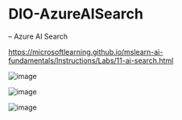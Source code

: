 # DIO-AzureAISearch

– Azure AI Search

https://microsoftlearning.github.io/mslearn-ai-fundamentals/Instructions/Labs/11-ai-search.html

![image](https://github.com/Alexandre-Kono/DIO-AzureAISearch/assets/142547742/e69434c5-6fbb-4caa-ac56-32584c17233a)

![image](https://github.com/Alexandre-Kono/DIO-AzureAISearch/assets/142547742/b2264276-f55d-4f63-baf5-e4af5c1c0b29)

![image](https://github.com/Alexandre-Kono/DIO-AzureAISearch/assets/142547742/8936b351-1872-4ff3-ba5a-0821f4dd42b2)



